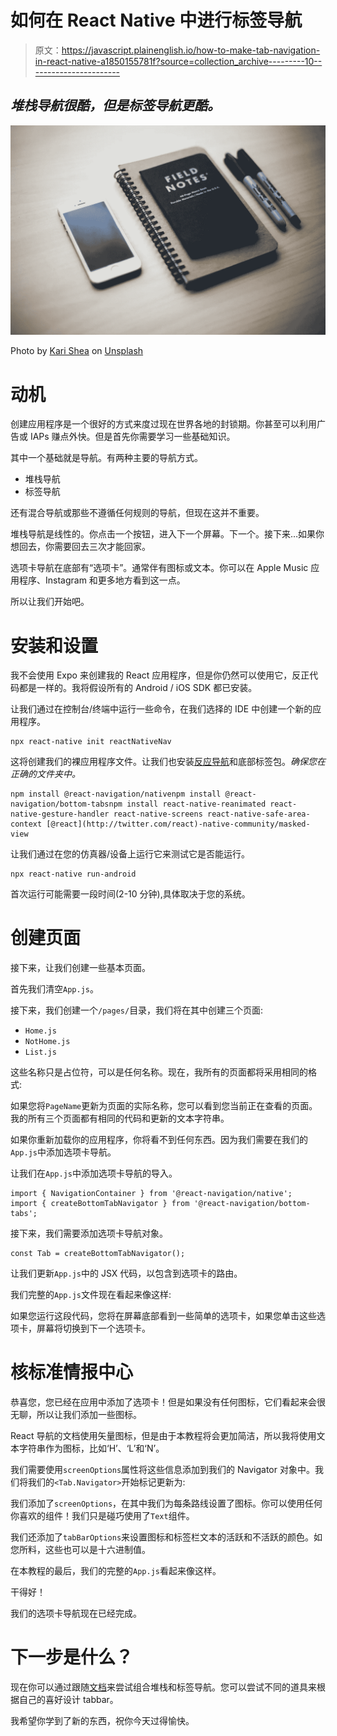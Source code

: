 # 如何在 React Native 中进行标签导航

> 原文：<https://javascript.plainenglish.io/how-to-make-tab-navigation-in-react-native-a1850155781f?source=collection_archive---------10----------------------->

## *堆栈导航很酷，但是标签导航更酷。*

![](img/64de235a2e84cf3f3c87a822f352732e.png)

Photo by [Kari Shea](https://unsplash.com/@karishea?utm_source=unsplash&utm_medium=referral&utm_content=creditCopyText) on [Unsplash](https://unsplash.com/s/photos/iphone?utm_source=unsplash&utm_medium=referral&utm_content=creditCopyText)

# 动机

创建应用程序是一个很好的方式来度过现在世界各地的封锁期。你甚至可以利用广告或 IAPs 赚点外快。但是首先你需要学习一些基础知识。

其中一个基础就是导航。有两种主要的导航方式。

*   堆栈导航
*   标签导航

还有混合导航或那些不遵循任何规则的导航，但现在这并不重要。

堆栈导航是线性的。你点击一个按钮，进入下一个屏幕。下一个。接下来…如果你想回去，你需要回去三次才能回家。

选项卡导航在底部有“选项卡”。通常伴有图标或文本。你可以在 Apple Music 应用程序、Instagram 和更多地方看到这一点。

所以让我们开始吧。

# 安装和设置

我不会使用 Expo 来创建我的 React 应用程序，但是你仍然可以使用它，反正代码都是一样的。我将假设所有的 Android / iOS SDK 都已安装。

让我们通过在控制台/终端中运行一些命令，在我们选择的 IDE 中创建一个新的应用程序。

```
npx react-native init reactNativeNav
```

这将创建我们的裸应用程序文件。让我们也安装[反应导航](https://reactnavigation.org/docs/getting-started/)和底部标签包。*确保您在正确的文件夹中。*

```
npm install @react-navigation/nativenpm install @react-navigation/bottom-tabsnpm install react-native-reanimated react-native-gesture-handler react-native-screens react-native-safe-area-context [@react](http://twitter.com/react)-native-community/masked-view
```

让我们通过在您的仿真器/设备上运行它来测试它是否能运行。

```
npx react-native run-android
```

首次运行可能需要一段时间(2-10 分钟),具体取决于您的系统。

# 创建页面

接下来，让我们创建一些基本页面。

首先我们清空`App.js`。

接下来，我们创建一个`/pages/`目录，我们将在其中创建三个页面:

*   `Home.js`
*   `NotHome.js`
*   `List.js`

这些名称只是占位符，可以是任何名称。现在，我所有的页面都将采用相同的格式:

如果您将`PageName`更新为页面的实际名称，您可以看到您当前正在查看的页面。我的所有三个页面都有相同的代码和更新的文本字符串。

如果你重新加载你的应用程序，你将看不到任何东西。因为我们需要在我们的`App.js`中添加选项卡导航。

让我们在`App.js`中添加选项卡导航的导入。

```
import { NavigationContainer } from '@react-navigation/native';
import { createBottomTabNavigator } from '@react-navigation/bottom-tabs';
```

接下来，我们需要添加选项卡导航对象。

```
const Tab = createBottomTabNavigator();
```

让我们更新`App.js`中的 JSX 代码，以包含到选项卡的路由。

我们完整的`App.js`文件现在看起来像这样:

如果您运行这段代码，您将在屏幕底部看到一些简单的选项卡，如果您单击这些选项卡，屏幕将切换到下一个选项卡。

# 核标准情报中心

恭喜您，您已经在应用中添加了选项卡！但是如果没有任何图标，它们看起来会很无聊，所以让我们添加一些图标。

React 导航的文档使用矢量图标，但是由于本教程将会更加简洁，所以我将使用文本字符串作为图标，比如‘H’、‘L’和‘N’。

我们需要使用`screenOptions`属性将这些信息添加到我们的 Navigator 对象中。我们将我们的`<Tab.Navigator>`开始标记更新为:

我们添加了`screenOptions`，在其中我们为每条路线设置了图标。你可以使用任何你喜欢的组件！我们只是碰巧使用了`Text`组件。

我们还添加了`tabBarOptions`来设置图标和标签栏文本的活跃和不活跃的颜色。如您所料，这些也可以是十六进制值。

在本教程的最后，我们的完整的`App.js`看起来像这样。

干得好！

我们的选项卡导航现在已经完成。

# 下一步是什么？

现在你可以通过跟随[文档](https://reactnavigation.org/docs/tab-based-navigation)来尝试组合堆栈和标签导航。您可以尝试不同的道具来根据自己的喜好设计 tabbar。

我希望你学到了新的东西，祝你今天过得愉快。